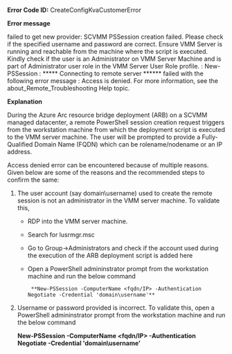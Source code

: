 **Error Code ID:** CreateConfigKvaCustomerError

**Error message**
  
  failed to get new provider:  SCVMM PSSession creation failed. Please check if the specified username and password are correct. Ensure VMM Server is running and reachable from the machine where the script is executed. Kindly check if the user is an Administrator on VMM Server Machine and is part of Administrator user role in the VMM Server User Role profile.   : New-PSSession : ***** Connecting to remote server ****** failed with the following  error message : Access is denied. For more information, see the about_Remote_Troubleshooting Help topic.

**Explanation**

During the Azure Arc resource bridge deployment (ARB) on a SCVMM managed datacenter, a remote PowerShell session creation request triggers from the workstation machine from which the deployment script is executed to the VMM server machine. The user will be prompted to provide a Fully-Qualified Domain Name (FQDN) which can be rolename/nodename or an IP address.

Access denied error can be encountered because of multiple reasons. Given below are some of the reasons and the recommended steps to confirm the same:

1) The user account (say domain\username) used to create the remote session is not an administrator in the VMM server machine. To validate this,
   - RDP into the VMM server machine.
   - Search for lusrmgr.msc
   - Go to Group->Administrators and check if the account used during the execution of the ARB deployment script is added here
   - Open a PowerShell admininstrator prompt from the workstation machine and run the below command
  
          **New-PSSession -ComputerName <fqdn/IP> -Authentication Negotiate -Credential 'domain\username'** 

2) Username or password provided is incorrect. To validate this, open a PowerShell admininstrator prompt from the workstation machine and run the below command

     **New-PSSession -ComputerName <fqdn/IP> -Authentication Negotiate -Credential 'domain\username'**
